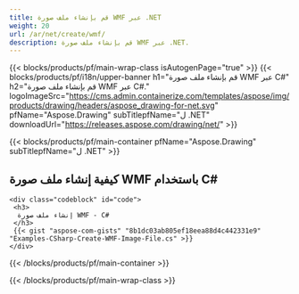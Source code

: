 ```yaml
---
title: قم بإنشاء ملف صورة WMF عبر .NET
weight: 20
url: /ar/net/create/wmf/
description: قم بإنشاء ملف صورة WMF عبر .NET.
---
```


{{< blocks/products/pf/main-wrap-class isAutogenPage="true" >}}
{{< blocks/products/pf/i18n/upper-banner h1="قم بإنشاء ملف صورة WMF عبر C#" h2="قم بإنشاء ملف صورة WMF عبر C#." logoImageSrc="https://cms.admin.containerize.com/templates/aspose/img/products/drawing/headers/aspose_drawing-for-net.svg" pfName="Aspose.Drawing" subTitlepfName="ل .NET" downloadUrl="https://releases.aspose.com/drawing/net/" >}}

{{< blocks/products/pf/main-container pfName="Aspose.Drawing" subTitlepfName="ل .NET" >}}

<h2>كيفية إنشاء ملف صورة WMF باستخدام C#</h2>

    <div class="codeblock" id="code">
     <h3>
      إنشاء ملف صورة WMF - C#
     </h3>
     {{< gist "aspose-com-gists" "8b1dc03ab805ef18eea88d4c442331e9" "Examples-CSharp-Create-WMF-Image-File.cs" >}}
    </div>

{{< /blocks/products/pf/main-container >}}


{{< /blocks/products/pf/main-wrap-class >}}
